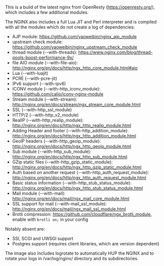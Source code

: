 This is a build of the latest nginx from OpenResty (https://openresty.org/), which includes a few additional modules.

The NGINX also includes a full Lua JIT and Perl interpreter and is compiled with all the modules which do not create a log of dependencies:
- AJP module: https://github.com/yaoweibin/nginx_ajp_module
- upstream check module: https://github.com/yaoweibin/nginx_upstream_check_module
- thread module (--with-threads): https://www.nginx.com/blog/thread-pools-boost-performance-9x/
- file AIO module (--with-file-aio): http://nginx.org/en/docs/http/ngx_http_core_module.html#aio
- Lua (--with-luajit)
- PCRE (--with-pcre-jit)
- IPv6 support (--with-ipv6)
- ICONV module (--with-http_iconv_module): https://github.com/calio/iconv-nginx-module
- Stream module (--with-stream): http://nginx.org/en/docs/stream/ngx_stream_core_module.html
- SSL (--with-http_ssl_module)
- HTTP/2 (--with-http_v2_module)
- RealIP (--with-http_realip_module): http://nginx.org/en/docs/http/ngx_http_realip_module.html
- Adding Header and footer (--with-http_addition_module): http://nginx.org/en/docs/http/ngx_http_addition_module.html
- GeoIP headers (--with-http_geoip_module): http://nginx.org/en/docs/http/ngx_http_geoip_module.html
- Sub module (--with-http_sub_module): http://nginx.org/en/docs/http/ngx_http_sub_module.html
- GZip static files (--with-http_gzip_static_module): http://nginx.org/en/docs/http/ngx_http_gzip_static_module.html
- Auth based on another request (--with-http_auth_request_module): http://nginx.org/en/docs/http/ngx_http_auth_request_module.html
- Basic status information (--with-http_stub_status_module): http://nginx.org/en/docs/http/ngx_http_stub_status_module.html
- Mail module (--with-mail): http://nginx.org/en/docs/mail/ngx_mail_core_module.html
- SSL support for mail (--with-mail_ssl_module): http://nginx.org/en/docs/mail/ngx_mail_ssl_module.html
- Brotli compression: https://github.com/cloudflare/ngx_brotli_module, enable with `brotli on;` in your config

Notably absent are:
- SSI, SCGI and UWSGI support
- Postgres support (requires client libraries, which are version dependent)

The image also includes logrotate to automatically HUP the NGINX and to rotate your logs in /var/log/nginx/ directory and its subdirectories.

